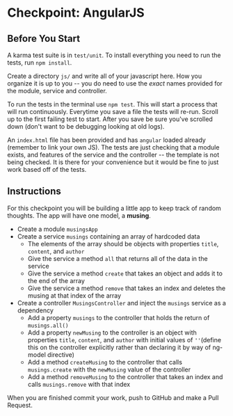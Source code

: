 # Checkpoint: AngularJS


## Before You Start

A karma test suite is in `test/unit`. To install everything you need to run the tests, run `npm install`.

Create a directory `js/` and write all of your javascript here. How you organize it is up to you -- you do need to use the _exact_ names provided for the module, service and controller.

To run the tests in the terminal use `npm test`. This will start a process that will run continuously. Everytime you save a file the tests will re-run. Scroll up to the first failing test to start. After you save be sure you've scrolled down (don't want to be debugging looking at old logs).

An `index.html` file has been provided and has `angular` loaded already (remember to link your own JS). The tests are just checking that a module exists, and features of the service and the controller -- the template is not being checked. It is there for your convenience but it would be fine to just work based off of the tests.

## Instructions

For this checkpoint you will be building a little app to keep track of random thoughts. The app will have one model, a **musing**.

- Create a module `musingsApp`
- Create a service `musings` containing an array of hardcoded data
  - The elements of the array should be objects with properties `title`, `content`, and `author`
  - Give the service a method `all` that returns all of the data in the service
  - Give the service a method `create` that takes an object and adds it to the end of the array
  - Give the service a method `remove` that takes an index and deletes the musing at that index of the array
- Create a controller `MusingsController` and inject the `musings` service as a dependency
  - Add a property `musings` to the controller that holds the return of `musings.all()`
  - Add a property `newMusing` to the controller is an object with properties `title`, `content`, and `author` with initial values of `''`(define this on the controller explicitly rather than declaring it by way of ng-model directive)
  - Add a method `createMusing` to the controller that calls `musings.create` with the `newMusing` value of the controller
  - Add a method `removeMusing` to the controller that takes an index and calls `musings.remove` with that index

When you are finished commit your work, push to GitHub and make a Pull Request.
